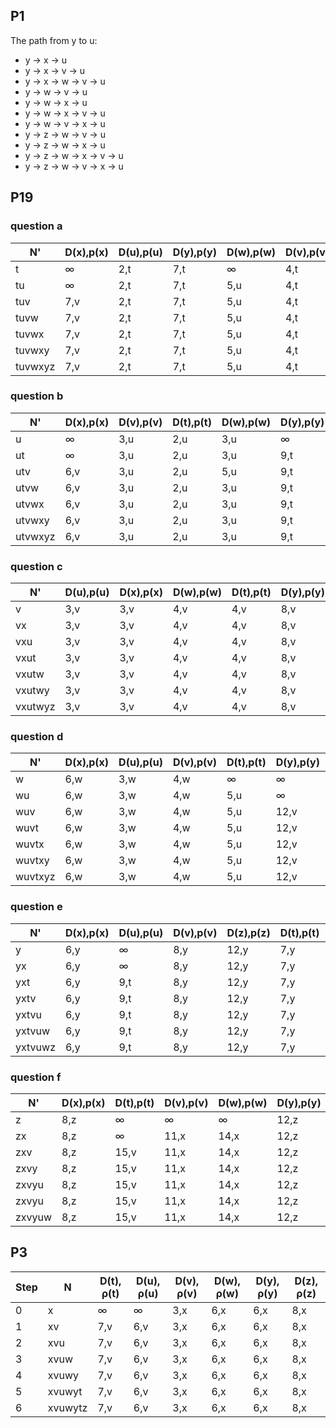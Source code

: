 ## P1

The path from y to u:

- y -> x -> u
- y -> x -> v -> u
- y -> x -> w -> v -> u
- y -> w -> v -> u
- y -> w -> x -> u
- y -> w -> x -> v -> u
- y -> w -> v -> x -> u
- y -> z ->  w -> v -> u
- y -> z -> w -> x -> u
- y -> z -> w -> x -> v -> u
- y -> z -> w -> v -> x -> u


## P19

### question a

| N'      | D(x),p(x) | D(u),p(u) | D(y),p(y) | D(w),p(w) | D(v),p(v) | D(z),p(z)
| ------- | --------- | --------- | --------- | --------- | --------- | ---------
| t       | ∞         | 2,t       | 7,t       | ∞         | 4,t       | ∞
| tu      | ∞         | 2,t       | 7,t       | 5,u       | 4,t       | ∞
| tuv     | 7,v       | 2,t       | 7,t       | 5,u       | 4,t       | ∞
| tuvw    | 7,v       | 2,t       | 7,t       | 5,u       | 4,t       | ∞
| tuvwx   | 7,v       | 2,t       | 7,t       | 5,u       | 4,t       | 15,x
| tuvwxy  | 7,v       | 2,t       | 7,t       | 5,u       | 4,t       | 15,x
| tuvwxyz | 7,v       | 2,t       | 7,t       | 5,u       | 4,t       | 15,x

### question b

| N'      | D(x),p(x) | D(v),p(v) | D(t),p(t) | D(w),p(w) | D(y),p(y) | D(z),p(z)
| ------- | --------- | --------- | --------- | --------- | --------- | ---------
| u       | ∞         | 3,u       | 2,u       | 3,u       | ∞         | ∞
| ut      | ∞         | 3,u       | 2,u       | 3,u       | 9,t       | ∞
| utv     | 6,v       | 3,u       | 2,u       | 5,u       | 9,t       | ∞
| utvw    | 6,v       | 3,u       | 2,u       | 3,u       | 9,t       | ∞
| utvwx   | 6,v       | 3,u       | 2,u       | 3,u       | 9,t       | 14,x
| utvwxy  | 6,v       | 3,u       | 2,u       | 3,u       | 9,t       | 14,x
| utvwxyz | 6,v       | 3,u       | 2,u       | 3,u       | 9,t       | 14,x

### question c

| N'      | D(u),p(u) | D(x),p(x) | D(w),p(w) | D(t),p(t) | D(y),p(y) | D(z),p(z)
| ------- | --------- | --------- | --------- | --------- | --------- | ---------
| v       | 3,v       | 3,v       | 4,v       | 4,v       | 8,v       | ∞
| vx      | 3,v       | 3,v       | 4,v       | 4,v       | 8,v       | 11,x
| vxu     | 3,v       | 3,v       | 4,v       | 4,v       | 8,v       | 11,x
| vxut    | 3,v       | 3,v       | 4,v       | 4,v       | 8,v       | 11,x
| vxutw   | 3,v       | 3,v       | 4,v       | 4,v       | 8,v       | 11,x
| vxutwy  | 3,v       | 3,v       | 4,v       | 4,v       | 8,v       | 11,x
| vxutwyz | 3,v       | 3,v       | 4,v       | 4,v       | 8,v       | 11,x

### question d

| N'      | D(x),p(x) | D(u),p(u) | D(v),p(v) | D(t),p(t) | D(y),p(y) | D(z),p(z)
| ------- | --------- | --------- | --------- | --------- | --------- | ---------
| w       | 6,w       | 3,w       | 4,w       | ∞         | ∞         | ∞
| wu      | 6,w       | 3,w       | 4,w       | 5,u       | ∞         | ∞
| wuv     | 6,w       | 3,w       | 4,w       | 5,u       | 12,v      | ∞
| wuvt    | 6,w       | 3,w       | 4,w       | 5,u       | 12,v      | ∞
| wuvtx   | 6,w       | 3,w       | 4,w       | 5,u       | 12,v      | 14,x
| wuvtxy  | 6,w       | 3,w       | 4,w       | 5,u       | 12,v      | 14,x
| wuvtxyz | 6,w       | 3,w       | 4,w       | 5,u       | 12,v      | 14,x

### question e

| N'      | D(x),p(x) | D(u),p(u) | D(v),p(v) | D(z),p(z) | D(t),p(t) | D(w),p(w)
| ------- | --------- | --------- | --------- | --------- | --------- | ---------
| y       | 6,y       | ∞         | 8,y       | 12,y      | 7,y       | ∞
| yx      | 6,y       | ∞         | 8,y       | 12,y      | 7,y       | 12,x
| yxt     | 6,y       | 9,t       | 8,y       | 12,y      | 7,y       | 12,x
| yxtv    | 6,y       | 9,t       | 8,y       | 12,y      | 7,y       | 12,x
| yxtvu   | 6,y       | 9,t       | 8,y       | 12,y      | 7,y       | 12,x
| yxtvuw  | 6,y       | 9,t       | 8,y       | 12,y      | 7,y       | 12,x
| yxtvuwz | 6,y       | 9,t       | 8,y       | 12,y      | 7,y       | 12,x

### question f

| N'      | D(x),p(x) | D(t),p(t) | D(v),p(v) | D(w),p(w) | D(y),p(y) | D(u),p(u)
| ------- | --------- | --------- | --------- | --------- | --------- | ---------
| z       | 8,z       | ∞         | ∞         | ∞         | 12,z      | ∞
| zx      | 8,z       | ∞         | 11,x      | 14,x      | 12,z      | ∞
| zxv     | 8,z       | 15,v      | 11,x      | 14,x      | 12,z      | 14,v
| zxvy    | 8,z       | 15,v      | 11,x      | 14,x      | 12,z      | 14,v
| zxvyu   | 8,z       | 15,v      | 11,x      | 14,x      | 12,z      | 14,v
| zxvyu   | 8,z       | 15,v      | 11,x      | 14,x      | 12,z      | 14,v
| zxvyuw  | 8,z       | 15,v      | 11,x      | 14,x      | 12,z      | 14,v

## P3

| Step | N       | D(t), ρ(t) | D(u), ρ(u) | D(v), ρ(v) | D(w), ρ(w) | D(y), ρ(y) | D(z), ρ(z) |
| ---- | ------- | ---------- | ---------- | ---------- | ---------- | ---------- | ---------- |
| 0    | x       | ∞          | ∞          | 3,x        | 6,x        | 6,x        | 8,x        |
| 1    | xv      | 7,v        | 6,v        | 3,x        | 6,x        | 6,x        | 8,x        |
| 2    | xvu     | 7,v        | 6,v        | 3,x        | 6,x        | 6,x        | 8,x        |
| 3    | xvuw    | 7,v        | 6,v        | 3,x        | 6,x        | 6,x        | 8,x        |
| 4    | xvuwy   | 7,v        | 6,v        | 3,x        | 6,x        | 6,x        | 8,x        |
| 5    | xvuwyt  | 7,v        | 6,v        | 3,x        | 6,x        | 6,x        | 8,x        |
| 6    | xvuwytz | 7,v        | 6,v        | 3,x        | 6,x        | 6,x        | 8,x        |

